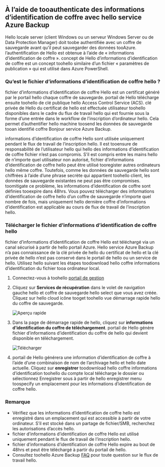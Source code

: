 ## <a name="using-vault-credentials-tooauthenticate-with-hello-azure-backup-service"></a>À l’aide de tooauthenticate des informations d’identification de coffre avec hello service Azure Backup
Hello locale server (client Windows ou un serveur Windows Server ou de Data Protection Manager) doit toobe authentifiée avec un coffre de sauvegarde avant qu’il peut sauvegarder des données tooAzure. l’authentification de Hello est obtenue à l’aide de « informations d’identification de coffre ». concept de Hello d’informations d’identification de coffre est un concept toohello similaire d’un fichier « paramètres de publication » qui est utilisé dans Azure PowerShell.

### <a name="what-is-hello-vault-credential-file"></a>Qu’est le fichier d’informations d’identification de coffre hello ?
fichier d’informations d’identification de coffre Hello est un certificat généré par le portail hello chaque coffre de sauvegarde. portail de Hello télécharge ensuite toohello de clé publique hello Access Control Service (ACS). clé privée de Hello du certificat de hello est effectuée utilisateur toohello disponibles dans le cadre du flux de travail hello qui est fournie sous la forme d’une entrée dans le workflow de l’inscription d’ordinateur hello. Cela permet d’authentifier hello machine toosend les données de sauvegarde tooan identifié coffre Bonjour service Azure Backup.

informations d’identification de coffre Hello sont utilisée uniquement pendant le flux de travail de l’inscription hello. Il est tooensure de responsabilité de l’utilisateur hello qui hello des informations d’identification de coffre fichier n’est pas compromis. S’il est compris entre les mains hello de n’importe quel utilisateur non autorisé, fichier d’informations d’identification de coffre hello peut être utilisé tooregister autres ordinateurs hello même coffre. Toutefois, comme les données de sauvegarde hello sont chiffrées à l’aide d’une phrase secrète qui appartient toohello client, les données de sauvegarde existantes ne peut pas être compromises. toomitigate ce problème, les informations d’identification de coffre sont définies tooexpire dans 48hrs. Vous pouvez télécharger des informations d’identification de coffre hello d’un coffre de sauvegarde n’importe quel nombre de fois, mais uniquement hello dernière coffre d’informations d’identification est applicable au cours de flux de travail de l’inscription hello.

### <a name="download-hello-vault-credential-file"></a>Télécharger le fichier d’informations d’identification de coffre hello
fichier d’informations d’identification de coffre Hello est téléchargé via un canal sécurisé à partir de hello portail Azure. Hello service Azure Backup n’a pas connaissance de la clé privée de hello du certificat de hello et la clé privée de hello n’est pas conservé dans le portail de hello ou un service de hello. Utilisez hello suivant les étapes toodownload hello coffre informations d’identification du fichier tooa ordinateur local.

1. Connectez-vous à toohello [portail de gestion](https://manage.windowsazure.com/)
2. Cliquez sur **Services de récupération** dans le volet de navigation gauche hello et coffre de sauvegarde hello select que vous avez créée. Cliquez sur hello cloud icône tooget toohello vue démarrage rapide hello du coffre de sauvegarde.
   
   ![Aperçu rapide](./media/backup-download-credentials/quickview.png)
3. Dans la page de démarrage rapide de hello, cliquez sur **informations d’identification du coffre de téléchargement**. portail de Hello génère fichier d’informations d’identification du coffre de hello qui devient disponible en téléchargement.
   
   ![Télécharger](./media/backup-download-credentials/downloadvc.png)
4. portail de Hello générera une information d’identification de coffre à l’aide d’une combinaison de nom de l’archivage hello et hello date actuelle. Cliquez sur **enregistrer** toodownload hello coffre informations d’identification toohello du compte local télécharge le dossier ou sélectionnez Enregistrer sous à partir de hello enregistrer menu toospecify un emplacement pour les informations d’identification de coffre hello.

### <a name="note"></a>Remarque
* Vérifiez que les informations d’identification de coffre hello est enregistré dans un emplacement qui est accessible à partir de votre ordinateur. S’il est stocké dans un partage de fichier/SMB, recherchez les autorisations d’accès hello.
* fichier d’informations d’identification de coffre Hello est utilisé uniquement pendant le flux de travail de l’inscription hello.
* fichier d’informations d’identification de coffre Hello expire au bout de 48hrs et peut être téléchargé à partir du portail de hello.
* Consultez toohello Azure Backup [FAQ](../articles/backup/backup-azure-backup-faq.md) pour toute question sur le flux de travail hello.


